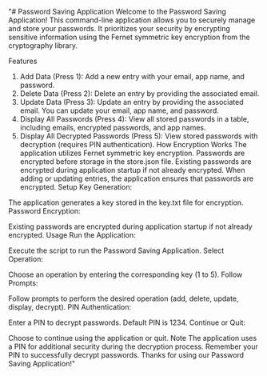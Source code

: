 "#
Password Saving Application
Welcome to the Password Saving Application! This command-line application allows you to securely manage and store your passwords. It prioritizes your security by encrypting sensitive information using the Fernet symmetric key encryption from the cryptography library.

Features
1. Add Data (Press 1):
Add a new entry with your email, app name, and password.
2. Delete Data (Press 2):
Delete an entry by providing the associated email.
3. Update Data (Press 3):
Update an entry by providing the associated email. You can update your email, app name, and password.
4. Display All Passwords (Press 4):
View all stored passwords in a table, including emails, encrypted passwords, and app names.
5. Display All Decrypted Passwords (Press 5):
View stored passwords with decryption (requires PIN authentication).
How Encryption Works
The application utilizes Fernet symmetric key encryption.
Passwords are encrypted before storage in the store.json file.
Existing passwords are encrypted during application startup if not already encrypted.
When adding or updating entries, the application ensures that passwords are encrypted.
Setup
Key Generation:

The application generates a key stored in the key.txt file for encryption.
Password Encryption:

Existing passwords are encrypted during application startup if not already encrypted.
Usage
Run the Application:

Execute the script to run the Password Saving Application.
Select Operation:

Choose an operation by entering the corresponding key (1 to 5).
Follow Prompts:

Follow prompts to perform the desired operation (add, delete, update, display, decrypt).
PIN Authentication:

Enter a PIN to decrypt passwords. Default PIN is 1234.
Continue or Quit:

Choose to continue using the application or quit.
Note
The application uses a PIN for additional security during the decryption process.
Remember your PIN to successfully decrypt passwords.
Thanks for using our Password Saving Application!" 

